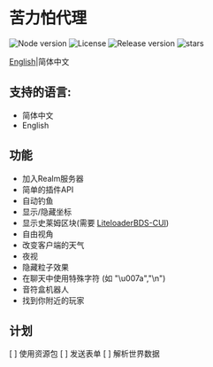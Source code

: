# 苦力怕代理

![Node version](https://img.shields.io/badge/node-v18.16.0-blue)
![License](https://img.shields.io/badge/license-GPL%20v3-blue)
![Release version](https://badgen.net/github/release/Howie114514/CreeperRelay/stable)
![stars](https://badgen.net/github/stars/Howie114514/CreeperRelay)

[English](/readme.md)|简体中文

## 支持的语言:
 - 简体中文
 - English
## 功能
- 加入Realm服务器
- 简单的插件API
- 自动钓鱼
- 显示/隐藏坐标
- 显示史莱姆区块(需要 [LiteloaderBDS-CUI](https://github.com/OEOTYAN/LiteLoaderBDS-CUI/))
- 自由视角
- 改变客户端的天气
- 夜视
- 隐藏粒子效果
- 在聊天中使用特殊字符 (如 "\u007a","\n")
- 音符盒机器人
- 找到你附近的玩家

## 计划
[ ] 使用资源包
[ ] 发送表单
[ ] 解析世界数据